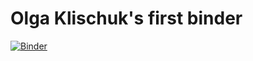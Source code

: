 # Olga Klischuk's first binder
[![Binder](https://mybinder.org/badge_logo.svg)](https://mybinder.org/v2/gh/olgaklischuk/my-first-binder.git/HEAD)

